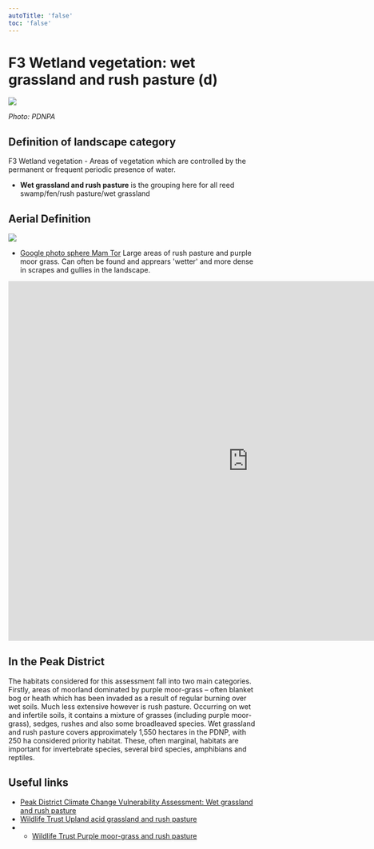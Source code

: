 ```yaml
---
autoTitle: 'false'
toc: 'false'
---
```


# F3 Wetland vegetation: wet grassland and rush pasture (d)

![](https://reports.peakdistrict.gov.uk/media/interpretation-key/f3d.png)

_Photo: PDNPA_

## Definition of landscape category

F3 Wetland vegetation - Areas of vegetation which are controlled by the permanent or frequent periodic presence of water.

*   **Wet grassland and rush pasture** is the grouping here for all reed swamp/fen/rush pasture/wet grassland

## Aerial Definition

![](https://reports.peakdistrict.gov.uk/media/interpretation-key/fig16.png)

*   [Google photo sphere Mam Tor](https://goo.gl/maps/Keo9Eu7tB3Bvfi3a7) Large areas of rush pasture and purple moor grass. Can often be found and apprears 'wetter' and more dense in scrapes and gullies in the landscape.

<iframe style="border: 0px; width: 960px; height: 720px;" src="https://www.google.com/maps/embed?pb=!4v1683132526805!6m8!1m7!1sCAoSLEFGMVFpcFB2VE1mTjVyeDBiYXZKR2JSSkRBYVNTU0tlMHlxVFlLeVBqUE5C!2m2!1d53.3517723!2d-1.795205!3f249.5!4f-42.27!5f1.5237742086548303" width="960" height="600" allowfullscreen="allowfullscreen" loading="lazy"></iframe>

## In the Peak District

The habitats considered for this assessment fall into two main categories. Firstly, areas of moorland dominated by purple moor-grass – often blanket bog or heath which has been invaded as a result of regular burning over wet soils. Much less extensive however is rush pasture. Occurring on wet and infertile soils, it contains a mixture of grasses (including purple moor-grass), sedges, rushes and also some broadleaved species. Wet grassland and rush pasture covers approximately 1,550 hectares in the PDNP, with 250 ha considered priority habitat. These, often marginal, habitats are important for invertebrate species, several bird species, amphibians and reptiles.

## Useful links

*   [Peak District Climate Change Vulnerability Assessment: Wet grassland and rush pasture](https://reports.peakdistrict.gov.uk/ccva/docs/assessments/habitats/wetgrassland.html)
*   [Wildlife Trust Upland acid grassland and rush pasture](https://www.wildlifetrusts.org/habitats/grassland/upland-acid-grassland-and-rush-pasture)
*   *   [Wildlife Trust Purple moor-grass and rush pasture](https://www.wildlifetrusts.org/habitats/grassland/purple-moor-grass-and-rush-pasture)